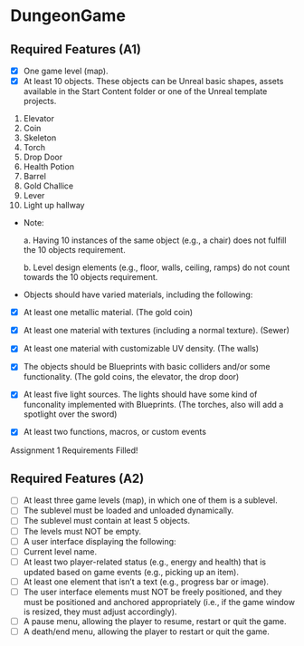 # DungeonGame

## Required Features (A1)
- [x] One game level (map).
- [x] At least 10 objects. These objects can be Unreal basic shapes, assets 
available in the Start Content folder or one of the Unreal template projects.

1. Elevator
2. Coin
3. Skeleton
4. Torch
5. Drop Door 
6. Health Potion
7. Barrel
8. Gold Challice
9. Lever
10. Light up hallway

- Note:

  a. Having 10 instances of the same object (e.g., a chair) does not fulfill
the 10 objects requirement.

  b. Level design elements (e.g., floor, walls, ceiling, ramps) do not count
towards the 10 objects requirement.

- Objects should have varied materials, including the following:
- [x] At least one metallic material. (The gold coin)
- [x] At least one material with textures (including a normal texture). (Sewer)
- [x] At least one material with customizable UV density. (The walls)
- [x] The objects should be Blueprints with basic colliders and/or some
functionality. (The gold coins, the elevator, the drop door) 
- [x] At least five light sources. The lights should have some kind of funconality
implemented with Blueprints. (The torches, also will add a spotlight over the sword)
- [x] At least two functions, macros, or custom events


Assignment 1 Requirements Filled!

## Required Features (A2)
- [ ] At least three game levels (map), in which one of them is a sublevel.
- [ ] The sublevel must be loaded and unloaded dynamically.
- [ ] The sublevel must contain at least 5 objects.
- [ ] The levels must NOT be empty.
- [ ] A user interface displaying the following:
- [ ] Current level name.
- [ ] At least two player-related status (e.g., energy and health) that is
updated based on game events (e.g., picking up an item).
- [ ] At least one element that isn’t a text (e.g., progress bar or image).
- [ ] The user interface elements must NOT be freely positioned, and they must
be positioned and anchored appropriately (i.e., if the game window is
resized, they must adjust accordingly).
- [ ] A pause menu, allowing the player to resume, restart or quit the game.
- [ ] A death/end menu, allowing the player to restart or quit the game.
